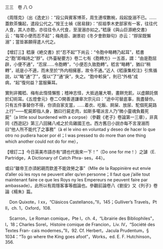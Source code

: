 三三　卷 八 ○

《周隱克》（出《逸史》）：“段公與賓客博茶，周生連喫數椀，段起旋溺不已。……蓋飲茶慵起，遣段公代之。”按王士禎《居易録》：“叔祖季木吏部家有一客，往往代人食，其人亦飽，亦往往令人代食，至溲溺亦如之。”嵇康《與山巨源絶交書》云：“每常小便而忍不起”；梅堯臣、謝景初《冬夕會飲聯句》亦云：“脬尿既懶溺”；當皆甚願得遣人代之。

【增訂三】嵇康《絶交書》於“忍不起”下尚云：“令胞中略轉乃起耳”，嵇書之“胞”即梅詩之“脬”。《外臺秘要方》卷二七有《胞轉方》一五首，謂：“由是胞屈辟，小便不通”，“忍尿……令胞轉”，“小便忍久致胞轉”。嵇言“略轉”，猶曰“稍轉”，祇是小不適，而未至於“外内相擁塞，故令不通。”近人《嵇康集校注》引焦循説，以“略”通“了”，復以“了”通“戾”，失之。“胞中軫戾”，則已“外格”成病，“起”復何益？當服藥耳。

實則非獨嵇、梅有此惰情懶態；稽神志怪，大抵過屠大嚼，畫餅充飢，以虚願託償於幻術耳。《五燈會元》卷二○開善道謙章次宗元曰：“途中可替底事，我盡替你。只有五件事替你不得，你須自家支當，……着衣、吃飯、屙屎、放尿、駝個死屍路上行”——駝屍即指人身，猶曰行屍走肉，如斯多噶派言人乃“微小靈魂負戴死屍”（a little soul burdened with a corpse）（參觀《老子》卷論第一三章），非真同《西遊記》第三八回豬八戒之於烏雞國王也。西方舊日小説亦每不言溲溺而曰“他人所不能代了之事務”（à el le vino en voluntad y deseo de hacer lo que otro no pudiera hacer por él；I was pressed to do more than one thing which another could not do for me），

【增訂二】今日英美市語亦有“請也代我來一下！”（Do one for me！）之謔（E. Partridge，A Dictionary of Catch Phra-
ses，44）。

或曰“雖帝王亦須躬親而欽差不能效勞之事”（Mlle de la Rappinière eut envie d’aller où les roys ne peuvent aller qu’en personne；Il faut que j’aille tout maintenant faire ce que les Roys ny les Empereurs ne peuvent faire par ambassade）。此所以有周隱客事等戲論也。參觀前論卷八《劉安》又《列子》卷論《楊朱》篇。











　Don Quixote，I xx，“Clásicos Castellanos，”II，145；Gulliver’s Travels，Pt II，ch. 1，Oxford，108.

　Scarron，Le Roman comique，Pte I，ch. 4，“Librairie des Bibliophiles”，I，18；Charles Sorel，Histoire comique de Francion，Liv. IV，“Société des Textes Fran-
cais modernes，”II，92. Cf. Herbert，Jacula Prudentum，§ 1034：“To go where the King goes afoot”，Works，ed. E. F. Hutchinson，356.